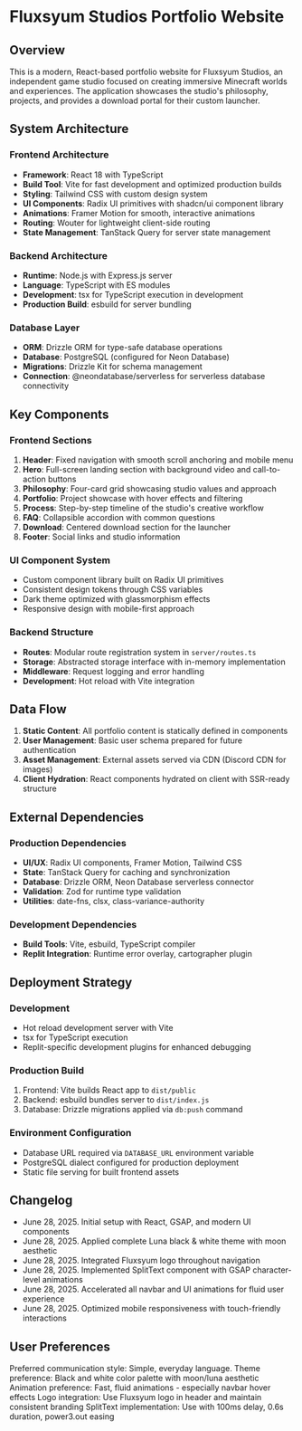 # Fluxsyum Studios Portfolio Website

## Overview

This is a modern, React-based portfolio website for Fluxsyum Studios, an independent game studio focused on creating immersive Minecraft worlds and experiences. The application showcases the studio's philosophy, projects, and provides a download portal for their custom launcher.

## System Architecture

### Frontend Architecture
- **Framework**: React 18 with TypeScript
- **Build Tool**: Vite for fast development and optimized production builds
- **Styling**: Tailwind CSS with custom design system
- **UI Components**: Radix UI primitives with shadcn/ui component library
- **Animations**: Framer Motion for smooth, interactive animations
- **Routing**: Wouter for lightweight client-side routing
- **State Management**: TanStack Query for server state management

### Backend Architecture
- **Runtime**: Node.js with Express.js server
- **Language**: TypeScript with ES modules
- **Development**: tsx for TypeScript execution in development
- **Production Build**: esbuild for server bundling

### Database Layer
- **ORM**: Drizzle ORM for type-safe database operations
- **Database**: PostgreSQL (configured for Neon Database)
- **Migrations**: Drizzle Kit for schema management
- **Connection**: @neondatabase/serverless for serverless database connectivity

## Key Components

### Frontend Sections
1. **Header**: Fixed navigation with smooth scroll anchoring and mobile menu
2. **Hero**: Full-screen landing section with background video and call-to-action buttons
3. **Philosophy**: Four-card grid showcasing studio values and approach
4. **Portfolio**: Project showcase with hover effects and filtering
5. **Process**: Step-by-step timeline of the studio's creative workflow
6. **FAQ**: Collapsible accordion with common questions
7. **Download**: Centered download section for the launcher
8. **Footer**: Social links and studio information

### UI Component System
- Custom component library built on Radix UI primitives
- Consistent design tokens through CSS variables
- Dark theme optimized with glassmorphism effects
- Responsive design with mobile-first approach

### Backend Structure
- **Routes**: Modular route registration system in `server/routes.ts`
- **Storage**: Abstracted storage interface with in-memory implementation
- **Middleware**: Request logging and error handling
- **Development**: Hot reload with Vite integration

## Data Flow

1. **Static Content**: All portfolio content is statically defined in components
2. **User Management**: Basic user schema prepared for future authentication
3. **Asset Management**: External assets served via CDN (Discord CDN for images)
4. **Client Hydration**: React components hydrated on client with SSR-ready structure

## External Dependencies

### Production Dependencies
- **UI/UX**: Radix UI components, Framer Motion, Tailwind CSS
- **State**: TanStack Query for caching and synchronization
- **Database**: Drizzle ORM, Neon Database serverless connector
- **Validation**: Zod for runtime type validation
- **Utilities**: date-fns, clsx, class-variance-authority

### Development Dependencies
- **Build Tools**: Vite, esbuild, TypeScript compiler
- **Replit Integration**: Runtime error overlay, cartographer plugin

## Deployment Strategy

### Development
- Hot reload development server with Vite
- tsx for TypeScript execution
- Replit-specific development plugins for enhanced debugging

### Production Build
1. Frontend: Vite builds React app to `dist/public`
2. Backend: esbuild bundles server to `dist/index.js`
3. Database: Drizzle migrations applied via `db:push` command

### Environment Configuration
- Database URL required via `DATABASE_URL` environment variable
- PostgreSQL dialect configured for production deployment
- Static file serving for built frontend assets

## Changelog
- June 28, 2025. Initial setup with React, GSAP, and modern UI components
- June 28, 2025. Applied complete Luna black & white theme with moon aesthetic
- June 28, 2025. Integrated Fluxsyum logo throughout navigation
- June 28, 2025. Implemented SplitText component with GSAP character-level animations
- June 28, 2025. Accelerated all navbar and UI animations for fluid user experience
- June 28, 2025. Optimized mobile responsiveness with touch-friendly interactions

## User Preferences

Preferred communication style: Simple, everyday language.
Theme preference: Black and white color palette with moon/luna aesthetic
Animation preference: Fast, fluid animations - especially navbar hover effects
Logo integration: Use Fluxsyum logo in header and maintain consistent branding
SplitText implementation: Use with 100ms delay, 0.6s duration, power3.out easing